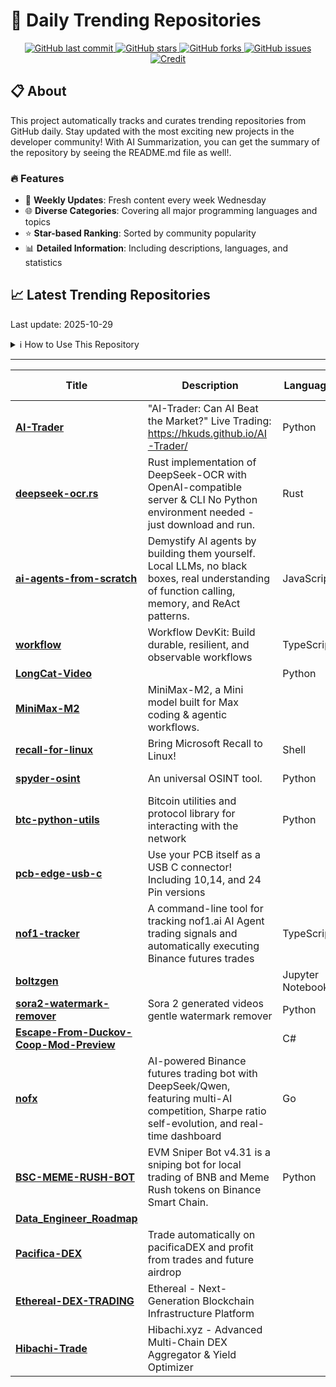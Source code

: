 # 🌟 Daily Trending Repositories

<div align="center">
<a href="https://github.com/marc-ko/daily-trending-repo/commits/main">
    <img src="https://img.shields.io/github/last-commit/marc-ko/daily-trending-repo" alt="GitHub last commit" />
</a>

<a href="https://github.com/marc-ko/daily-trending-repo/stargazers">
    <img src="https://img.shields.io/github/stars/marc-ko/daily-trending-repo" alt="GitHub stars" />
</a>
<a href="https://github.com/marc-ko/daily-trending-repo/network/members">
    <img src="https://img.shields.io/github/forks/marc-ko/daily-trending-repo" alt="GitHub forks" />
</a>
<a href="https://github.com/marc-ko/daily-trending-repo/issues">
    <img src="https://img.shields.io/github/issues/marc-ko/daily-trending-repo" alt="GitHub issues" />
</a>
<a alt="credit" href="https://github.com/zezhishao/DailyArXiv">
 <img src="https://img.shields.io/badge/credit%20-%20Idea%20From%20This%20Repo-blue" alt="Credit">
</a>
</div>

## 📋 About

This project automatically tracks and curates trending repositories from GitHub daily. Stay updated with the most exciting new projects in the developer community! With AI Summarization, you can get the summary of the repository by seeing the README.md file as well!.

### 🔥 Features

- 🔄 **Weekly Updates**: Fresh content every week Wednesday
- 🌐 **Diverse Categories**: Covering all major programming languages and topics
- ⭐ **Star-based Ranking**: Sorted by community popularity
- 📊 **Detailed Information**: Including descriptions, languages, and statistics

## 📈 Latest Trending Repositories

Last update: 2025-10-29

<details>
<summary>ℹ️ How to Use This Repository</summary>

1. **Star & Watch**: Click the 'Star' and 'Watch' buttons to receive weekly email notifications
2. **Browse**: Explore trending repositories organized by popularity
3. **Contribute**: Feel free to open issues or suggest improvements

</details>

---

| **Title** | **Description** | **Language** | **Summary** | **Tags** | **Stars Count** |
| --- | --- | --- | --- | --- | --- |
| **[AI-Trader](https://github.com/HKUDS/AI-Trader)** | "AI-Trader: Can AI Beat the Market?" Live Trading: https://hkuds.github.io/AI-Trader/ | Python |  |  | 2581 |
| **[deepseek-ocr.rs](https://github.com/TimmyOVO/deepseek-ocr.rs)** | Rust implementation of DeepSeek-OCR with OpenAI-compatible server & CLI No Python environment needed - just download and run. | Rust |  | <details><summary>candl...</summary><p>candle, ocr, ocr-recognition, openai, rust</p></details> | 1290 |
| **[ai-agents-from-scratch](https://github.com/pguso/ai-agents-from-scratch)** | Demystify AI agents by building them yourself. Local LLMs, no black boxes, real understanding of function calling, memory, and ReAct patterns. | JavaScript |  | <details><summary>ai-ag...</summary><p>ai-agents, educational, function-calling, llm, llm-agent, node-llama-cpp, react-agent, tutorial</p></details> | 1099 |
| **[workflow](https://github.com/vercel/workflow)** | Workflow DevKit: Build durable, resilient, and observable workflows | TypeScript |  |  | 869 |
| **[LongCat-Video](https://github.com/meituan-longcat/LongCat-Video)** |  | Python |  |  | 702 |
| **[MiniMax-M2](https://github.com/MiniMax-AI/MiniMax-M2)** | MiniMax-M2, a Mini model built for Max coding & agentic workflows. |  |  | <details><summary>large...</summary><p>large-language-models, llm</p></details> | 680 |
| **[recall-for-linux](https://github.com/rolflobker/recall-for-linux)** | Bring Microsoft Recall to Linux! | Shell |  |  | 563 |
| **[spyder-osint](https://github.com/mocred/spyder-osint)** | An universal OSINT tool. | Python |  | <details><summary>osint...</summary><p>osint, osint-python, osint-resources, osint-tool, osint-tools, spyder-osint</p></details> | 550 |
| **[btc-python-utils](https://github.com/kirodaki/btc-python-utils)** | Bitcoin utilities and protocol library for interacting with the network | Python |  | <details><summary>bitco...</summary><p>bitcoin, bitcoin-utils, crypto, cryptocurrency, learning</p></details> | 441 |
| **[pcb-edge-usb-c](https://github.com/AnasMalas/pcb-edge-usb-c)** | Use your PCB itself as a USB C connector! Including 10,14, and 24 Pin versions |  |  |  | 435 |
| **[nof1-tracker](https://github.com/terryso/nof1-tracker)** | A command-line tool for tracking nof1.ai AI Agent trading signals and automatically executing Binance futures trades | TypeScript |  | nof1 | 413 |
| **[boltzgen](https://github.com/HannesStark/boltzgen)** |  | Jupyter Notebook |  |  | 397 |
| **[sora2-watermark-remover](https://github.com/silver10t/sora2-watermark-remover)** | Sora 2 generated videos gentle watermark remover | Python |  | <details><summary>ai, s...</summary><p>ai, sora-ai, sora2, sora2-watermark-remover</p></details> | 351 |
| **[Escape-From-Duckov-Coop-Mod-Preview](https://github.com/Mr-sans-and-InitLoader-s-team/Escape-From-Duckov-Coop-Mod-Preview)** |  | C# |  |  | 342 |
| **[nofx](https://github.com/tinkle-community/nofx)** | AI-powered Binance futures trading bot with DeepSeek/Qwen, featuring multi-AI competition, Sharpe ratio self-evolution, and real-time dashboard | Go |  | <details><summary>ai-tr...</summary><p>ai-trading, cryptocurrency, deepseek, futures-trading, nof1ai, qwen, trading-bot</p></details> | 301 |
| **[BSC-MEME-RUSH-BOT](https://github.com/PYrOogrEvENUs/BSC-MEME-RUSH-BOT)** | EVM Sniper Bot v4.31 is a sniping bot for local trading of BNB and Meme Rush tokens on Binance Smart Chain. | Python |  | <details><summary>binan...</summary><p>binance, bsc, evm, meme, rush, sandwich</p></details> | 290 |
| **[Data_Engineer_Roadmap](https://github.com/anshlambagit/Data_Engineer_Roadmap)** |  |  |  |  | 275 |
| **[Pacifica-DEX](https://github.com/azhrzuhro/Pacifica-DEX)** | Trade automatically on pacificaDEX and profit from trades and future airdrop |  |  | <details><summary>pacif...</summary><p>pacifica-airdrop, pacifica-dex, pacifica-drop, pacifica-procent, pacifica-sol, pacifica-top-10, pacifica-trading</p></details> | 265 |
| **[Ethereal-DEX-TRADING](https://github.com/AnshulTulsian749/Ethereal-DEX-TRADING)** | Ethereal - Next-Generation Blockchain Infrastructure Platform |  |  |  | 264 |
| **[Hibachi-Trade](https://github.com/atul695/Hibachi-Trade)** | Hibachi.xyz - Advanced Multi-Chain DEX Aggregator & Yield Optimizer |  |  |  | 264 |

